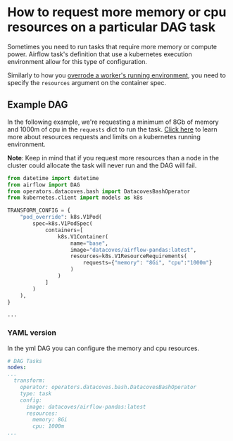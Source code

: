 # How to request more memory or cpu resources on a particular DAG task

Sometimes you need to run tasks that require more memory or compute power. Airflow task's definition that use a kubernetes execution environment allow for this type of configuration.

Similarly to how you [overrode a worker's running environment](/how-tos/airflow/customize-worker-environment.md), you need to specify the `resources` argument on the container spec.

## Example DAG

In the following example, we're requesting a minimum of 8Gb of memory and 1000m of cpu in the `requests` dict to run the task. [Click here](https://pwittrock.github.io/docs/tasks/configure-pod-container/assign-cpu-ram-container/) to learn more about resources requests and limits on a kubernetes running environment.

**Note**: Keep in mind that if you request more resources than a node in the cluster could allocate the task will never run and the DAG will fail.

```python
from datetime import datetime
from airflow import DAG
from operators.datacoves.bash import DatacovesBashOperator
from kubernetes.client import models as k8s

TRANSFORM_CONFIG = {
    "pod_override": k8s.V1Pod(
        spec=k8s.V1PodSpec(
            containers=[
                k8s.V1Container(
                    name="base",
                    image="datacoves/airflow-pandas:latest",
                    resources=k8s.V1ResourceRequirements(
                        requests={"memory": "8Gi", "cpu":"1000m"}
                    )
                )
            ]
        )
    ),
}

...
```

### YAML version
In the yml DAG you can configure the memory and cpu resources.

```yaml
# DAG Tasks
nodes:
...
  transform:
    operator: operators.datacoves.bash.DatacovesBashOperator
    type: task
    config:
      image: datacoves/airflow-pandas:latest
      resources:
        memory: 8Gi
        cpu: 1000m
...
```
